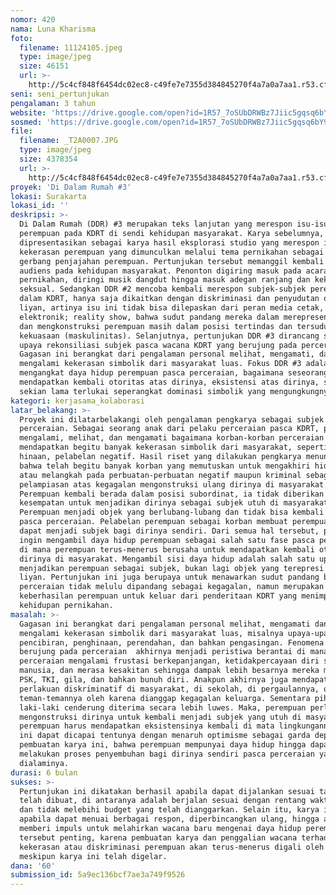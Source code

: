 ```yaml
---
nomor: 420
nama: Luna Kharisma
foto:
  filename: 11124105.jpeg
  type: image/jpeg
  size: 46151
  url: >-
    http://5c4cf848f6454dc02ec8-c49fe7e7355d384845270f4a7a0a7aa1.r53.cf2.rackcdn.com/65b9f3ec-d177-4f92-9d23-0ebf048b4f2b/11124105.jpeg
seni: seni_pertunjukan
pengalaman: 3 tahun
website: 'https://drive.google.com/open?id=1R57_7oSUbDRWBz7Jiic5gqsq6bY9AuVm'
sosmed: 'https://drive.google.com/open?id=1R57_7oSUbDRWBz7Jiic5gqsq6bY9AuVm'
file:
  filename: _T2A0007.JPG
  type: image/jpeg
  size: 4378354
  url: >-
    http://5c4cf848f6454dc02ec8-c49fe7e7355d384845270f4a7a0a7aa1.r53.cf2.rackcdn.com/c7d75598-3655-4e0b-a051-b61caa27dfd5/_T2A0007.JPG
proyek: 'Di Dalam Rumah #3'
lokasi: Surakarta
lokasi_id: ''
deskripsi: >-
  Di Dalam Rumah (DDR) #3 merupakan teks lanjutan yang merespon isu-isu
  perempuan pada KDRT di sendi kehidupan masyarakat. Karya sebelumnya, DDR #1,
  dipresentasikan sebagai karya hasil eksplorasi studio yang merespon isu
  kekerasan perempuan yang dimunculkan melalui tema pernikahan sebagai pintu
  gerbang penjajahan perempuan. Pertunjukan tersebut memanggil kembali ingatan
  audiens pada kehidupan masyarakat. Penonton digiring masuk pada acara pesta
  pernikahan, diringi musik dangdut hingga masuk adegan ranjang dan kekerasan
  seksual. Sedangkan DDR #2 mencoba kembali merespon subjek-subjek perempuan
  dalam KDRT, hanya saja dikaitkan dengan diskriminasi dan penyudutan oleh
  liyan, artinya isu ini tidak bisa dilepaskan dari peran media cetak,
  elektronik; reality show, bahwa sudut pandang mereka dalam merepresentasikan
  dan mengkonstruksi perempuan masih dalam posisi tertindas dan tersudut oleh
  kekuasaan (maskulinitas). Selanjutnya, pertunjukan DDR #3 dirancang sebagai
  upaya rekonsiliasi subjek pasca wacana KDRT yang berujung pada perceraian.
  Gagasan ini berangkat dari pengalaman personal melihat, mengamati, dan
  mengalami kekerasan simbolik dari masyarakat luas. Fokus DDR #3 adalah
  mengangkat daya hidup perempuan pasca perceraian, bagaimana seseorang
  mendapatkan kembali otoritas atas dirinya, eksistensi atas dirinya, setelah
  sekian lama terlukai seperangkat dominasi simbolik yang mengungkungnya. 
kategori: kerjasama_kolaborasi
latar_belakang: >-
  Proyek ini dilatarbelakangi oleh pengalaman pengkarya sebagai subjek pasca
  perceraian. Sebagai seorang anak dari pelaku perceraian pasca KDRT, pengkarya
  mengalami, melihat, dan mengamati bagaimana korban-korban perceraian
  mendapatkan begitu banyak kekerasan simbolik dari masyarakat, seperti cibiran,
  hinaan, pelabelan negatif. Hasil riset yang dilakukan pengkarya menunjukkan
  bahwa telah begitu banyak korban yang memutuskan untuk mengakhiri hidupnya,
  atau melangkah pada perbuatan-perbuatan negatif maupun kriminal sebagai
  pelampiasan atas kegagalan mengonstruksi ulang dirinya di masyarakat.
  Perempuan kembali berada dalam posisi subordinat, ia tidak diberikan
  kesempatan untuk menjadikan dirinya sebagai subjek utuh di masyarakat.
  Perempuan menjadi objek yang berlubang-lubang dan tidak bisa kembali "lengkap"
  pasca perceraian. Pelabelan perempuan sebagai korban membuat perempuan tidak
  dapat menjadi subjek bagi dirinya sendiri. Dari semua hal tersebut, pengkarya
  ingin mengambil daya hidup perempuan sebagai salah satu fase pasca perceraian,
  di mana perempuan terus-menerus berusaha untuk mendapatkan kembali otoritas
  dirinya di masyarakat. Mengambil sisi daya hidup adalah salah satu upaya untuk
  menjadikan perempuan sebagai subjek, bukan lagi objek yang terepresi oleh
  liyan. Pertunjukan ini juga berupaya untuk menawarkan sudut pandang bahwa
  perceraian tidak melulu dipandang sebagai kegagalan, namun merupakan sebuah
  keberhasilan perempuan untuk keluar dari penderitaan KDRT yang menimpa dalam
  kehidupan pernikahan.
masalah: >-
  Gagasan ini berangkat dari pengalaman personal melihat, mengamati dan
  mengalami kekerasan simbolik dari masyarakat luas, misalnya upaya-upaya
  pencibiran, penghinaan, perendahan, dan bahkan pengasingan. Fenomena KDRT yang
  berujung pada perceraian  akhirnya menjadi peristiwa berantai di mana subjek
  perceraian mengalami frustasi berkepanjangan, ketidakpercayaan diri sebagai
  manusia, dan merasa kesakitan sehingga dampak lebih besarnya mereka menjadi
  PSK, TKI, gila, dan bahkan bunuh diri. Anakpun akhirnya juga mendapat
  perlakuan diskriminatif di masyarakat, di sekolah, di pergaulannya, orang tua
  teman-temannya oleh karena dianggap kegagalan keluarga. Sementara pihak
  laki-laki cenderung diterima secara lebih luwes. Maka, perempuan perlu
  mengonstruksi dirinya untuk kembali menjadi subjek yang utuh di masyarakat,
  perempuan harus mendapatkan eksistensinya kembali di mata lingkungannya. Hal
  ini dapat dicapai tentunya dengan menaruh optimisme sebagai garda depan
  pembuatan karya ini, bahwa perempuan mempunyai daya hidup hingga dapat
  melakukan proses penyembuhan bagi dirinya sendiri pasca perceraian yang
  dialaminya. 
durasi: 6 bulan
sukses: >-
  Pertunjukan ini dikatakan berhasil apabila dapat dijalankan sesuai target yang
  telah dibuat, di antaranya adalah berjalan sesuai dengan rentang waktu proses
  dan tidak melebihi budget yang telah dianggarkan. Selain itu, karya ini sukses
  apabila dapat menuai berbagai respon, diperbincangkan ulang, hingga akhirnya
  memberi impuls untuk melahirkan wacana baru mengenai daya hidup perempuan. Hal
  tersebut penting, karena pembuatan karya dan penggalian wacana terhadap
  kekerasan atau diskriminasi perempuan akan terus-menerus digali oleh pengkarya
  meskipun karya ini telah digelar. 
dana: '60'
submission_id: 5a9ec136bcf7ae3a749f9526
---
```


